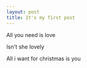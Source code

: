 ```yaml
---
layout: post
title: It's my first post
---
```


All you need is love

Isn't she lovely

All i want for christmas is you
